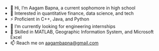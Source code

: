- 👋 Hi, I’m Aagam Bapna, a current sophomore in high school
- 👑 Interested in quantitative finance, data science, and tech
- ⚡ Proficient in C++, Java, and Python
- 👀 I’m currently looking for engineering internships
- 🤹 Skilled in MATLAB, Geographic Information System, and Microsoft Excel
- 📫 Reach me on aagambapna@gmail.com 

<!---
aagambapna3000/aagambapna3000 is a ✨ special ✨ repository because its `README.md` (this file) appears on your GitHub profile.
You can click the Preview link to take a look at your changes.
--->
